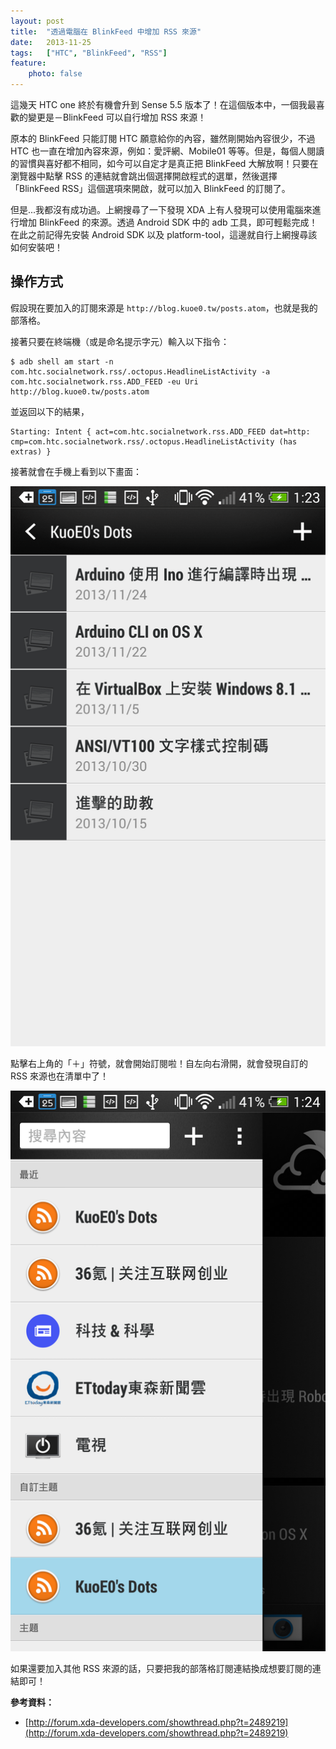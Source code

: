 ```yaml
---
layout: post
title:  "透過電腦在 BlinkFeed 中增加 RSS 來源"
date:   2013-11-25
tags:   ["HTC", "BlinkFeed", "RSS"]
feature:
    photo: false
---
```


這幾天 HTC one 終於有機會升到 Sense 5.5 版本了！在這個版本中，一個我最喜歡的變更是－BlinkFeed 可以自行增加 RSS 來源！

原本的 BlinkFeed 只能訂閱 HTC 願意給你的內容，雖然剛開始內容很少，不過 HTC 也一直在增加內容來源，例如：愛評網、Mobile01 等等。但是，每個人閱讀的習慣與喜好都不相同，如今可以自定才是真正把 BlinkFeed 大解放啊！只要在瀏覽器中點擊 RSS 的連結就會跳出個選擇開啟程式的選單，然後選擇「BlinkFeed RSS」這個選項來開啟，就可以加入 BlinkFeed 的訂閱了。

但是...我都沒有成功過。上網搜尋了一下發現 XDA 上有人發現可以使用電腦來進行增加 BlinkFeed 的來源。透過 Android SDK 中的 adb 工具，即可輕鬆完成！在此之前記得先安裝 Android SDK 以及 platform-tool，這邊就自行上網搜尋該如何安裝吧！

## 操作方式

假設現在要加入的訂閱來源是 `http://blog.kuoe0.tw/posts.atom`，也就是我的部落格。

接著只要在終端機（或是命名提示字元）輸入以下指令：

```
$ adb shell am start -n com.htc.socialnetwork.rss/.octopus.HeadlineListActivity -a com.htc.socialnetwork.rss.ADD_FEED -eu Uri http://blog.kuoe0.tw/posts.atom
```

並返回以下的結果，

```
Starting: Intent { act=com.htc.socialnetwork.rss.ADD_FEED dat=http: cmp=com.htc.socialnetwork.rss/.octopus.HeadlineListActivity (has extras) }
```

接著就會在手機上看到以下畫面：

![add rss source](https://raw.githubusercontent.com/KuoE0/blog-assets/master/content-photos/2013-11-25-add-rss-source-to-blinkfeed-through-computer-1.png)

點擊右上角的「＋」符號，就會開始訂閱啦！自左向右滑開，就會發現自訂的 RSS 來源也在清單中了！

![added it to BlinkFeed](https://raw.githubusercontent.com/KuoE0/blog-assets/master/content-photos/2013-11-25-add-rss-source-to-blinkfeed-through-computer-2.png)

如果還要加入其他 RSS 來源的話，只要把我的部落格訂閱連結換成想要訂閱的連結即可！

**參考資料：**

- [http://forum.xda-developers.com/showthread.php?t=2489219](http://forum.xda-developers.com/showthread.php?t=2489219)

